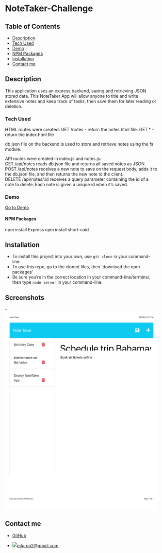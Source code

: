 # NoteTaker-Challenge

## Table of Contents
- [Description](#project-description)
- [Tech Used](#tech-used)
- [Demo](#demo)
- [NPM Packages](#npm-packages)
- [Installation](#installation)
- [Contact me](#Contact)

## Description
This application uses an express backend, saving and retrieving JSON stored data. This NoteTaker App will allow anyone to title and write extensive notes and keep track of tasks, then save them for later reading or deletion. 

### Tech Used

HTML routes were created:
GET /notes - return the notes.html file.
GET * - return the index.html file

db.json file on the backend is used to store and retrieve notes using the fs module.

API routes were created in index.js and notes.js:</br>
GET /api/notes reads db.json file and returns all saved notes as JSON.</br>
POST /api/notes receives a new note to save on the request body, adds it to the db.json file, and then returns the new note to the client.</br>
DELETE /api/notes/:id receives a query parameter containing the id of a note to delete. Each note is given a unique id when it’s saved.
### Demo 
[Go to Demo](https://drive.google.com/file/d/1WTtMB1rYNYX9rtG0lRbGAb3I9oU9dXUY/view?usp=sharing)

#### NPM Packages
npm install Express
npm install short-uuid

## Installation 
- To install this project into your own, use `git clone` in your command-line.
- To use this repo, go to the cloned files, then 'download the npm packages'
- Be sure you’re in the correct location in your command-line/terminal, then type `node server` in your command-line.

## Screenshots
-![Screenshot](./public/assets/images/Note%20Taker.png)

## Contact me
- [GitHub](https://github.com/mluron-ArxFjs)

- ![](https://img.shields.io/badge/Gmail-D14836?style=for-the-badge&logo=gmail&logoColor=white)mluron2@gmail.com
